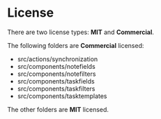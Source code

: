 # License

There are two license types: **MIT** and **Commercial**.

The following folders are **Commercial** licensed:
* src/actions/synchronization
* src/components/notefields
* src/components/notefilters
* src/components/taskfields
* src/components/taskfilters
* src/components/tasktemplates

The other folders are **MIT** licensed.